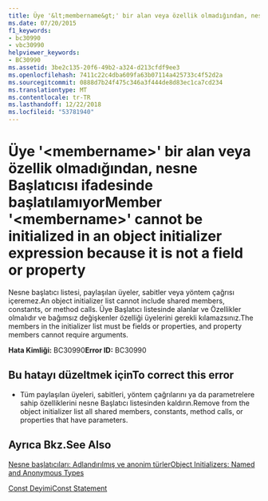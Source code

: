```yaml
---
title: Üye '&lt;membername&gt;' bir alan veya özellik olmadığından, nesne Başlatıcısı ifadesinde başlatılamıyor
ms.date: 07/20/2015
f1_keywords:
- bc30990
- vbc30990
helpviewer_keywords:
- BC30990
ms.assetid: 3be2c135-20f6-49b2-a324-d213cfdf9ee3
ms.openlocfilehash: 7411c22c4dba609fa63b07114a425733c4f52d2a
ms.sourcegitcommit: 0888d7b24f475c346a3f444de8d83ec1ca7cd234
ms.translationtype: MT
ms.contentlocale: tr-TR
ms.lasthandoff: 12/22/2018
ms.locfileid: "53781940"
---
```

# <a name="member-ltmembernamegt-cannot-be-initialized-in-an-object-initializer-expression-because-it-is-not-a-field-or-property"></a><span data-ttu-id="f0b20-102">Üye '&lt;membername&gt;' bir alan veya özellik olmadığından, nesne Başlatıcısı ifadesinde başlatılamıyor</span><span class="sxs-lookup"><span data-stu-id="f0b20-102">Member '&lt;membername&gt;' cannot be initialized in an object initializer expression because it is not a field or property</span></span>
<span data-ttu-id="f0b20-103">Nesne başlatıcı listesi, paylaşılan üyeler, sabitler veya yöntem çağrısı içeremez.</span><span class="sxs-lookup"><span data-stu-id="f0b20-103">An object initializer list cannot include shared members, constants, or method calls.</span></span> <span data-ttu-id="f0b20-104">Üye Başlatıcı listesinde alanlar ve Özellikler olmalıdır ve bağımsız değişkenler özelliği üyelerini gerekli kılamazsınız.</span><span class="sxs-lookup"><span data-stu-id="f0b20-104">The members in the initializer list must be fields or properties, and property members cannot require arguments.</span></span>  
  
 <span data-ttu-id="f0b20-105">**Hata Kimliği:** BC30990</span><span class="sxs-lookup"><span data-stu-id="f0b20-105">**Error ID:** BC30990</span></span>  
  
## <a name="to-correct-this-error"></a><span data-ttu-id="f0b20-106">Bu hatayı düzeltmek için</span><span class="sxs-lookup"><span data-stu-id="f0b20-106">To correct this error</span></span>  
  
-   <span data-ttu-id="f0b20-107">Tüm paylaşılan üyeleri, sabitleri, yöntem çağrılarını ya da parametrelere sahip özelliklerini nesne Başlatıcı listesinden kaldırın.</span><span class="sxs-lookup"><span data-stu-id="f0b20-107">Remove from the object initializer list all shared members, constants, method calls, or properties that have parameters.</span></span>  
  
## <a name="see-also"></a><span data-ttu-id="f0b20-108">Ayrıca Bkz.</span><span class="sxs-lookup"><span data-stu-id="f0b20-108">See Also</span></span>  
 [<span data-ttu-id="f0b20-109">Nesne başlatıcıları: Adlandırılmış ve anonim türler</span><span class="sxs-lookup"><span data-stu-id="f0b20-109">Object Initializers: Named and Anonymous Types</span></span>](../../visual-basic/programming-guide/language-features/objects-and-classes/object-initializers-named-and-anonymous-types.md)  
   
   
   
   
 [<span data-ttu-id="f0b20-110">Const Deyimi</span><span class="sxs-lookup"><span data-stu-id="f0b20-110">Const Statement</span></span>](../../visual-basic/language-reference/statements/const-statement.md)
